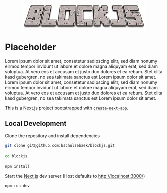 <p align="center">
  <img src="public/interface/logo.png" alt="BlockJS Logo"/>
</p>


# Placeholder

Lorem ipsum dolor sit amet, consetetur sadipscing elitr, sed diam nonumy eirmod tempor invidunt ut labore et dolore magna aliquyam erat, sed diam voluptua. At vero eos et accusam et justo duo dolores et ea rebum. Stet clita kasd gubergren, no sea takimata sanctus est Lorem ipsum dolor sit amet. Lorem ipsum dolor sit amet, consetetur sadipscing elitr, sed diam nonumy eirmod tempor invidunt ut labore et dolore magna aliquyam erat, sed diam voluptua. At vero eos et accusam et justo duo dolores et ea rebum. Stet clita kasd gubergren, no sea takimata sanctus est Lorem ipsum dolor sit amet.

This is a [Next.js](https://nextjs.org/) project bootstrapped with [`create-next-app`](https://github.com/vercel/next.js/tree/canary/packages/create-next-app).

## Local Development

Clone the repository and install dependencies
```bash
git clone git@github.com:bschulzebaek/blockjs.git

cd blockjs

npm install
```

Start the [Next.js](hthttps://nextjs.org/docs) dev server (Host defaults to <a href="http://localhost:3000/" target="_blank">http://localhost:3000/</a>)
```bash
npm run dev
```
